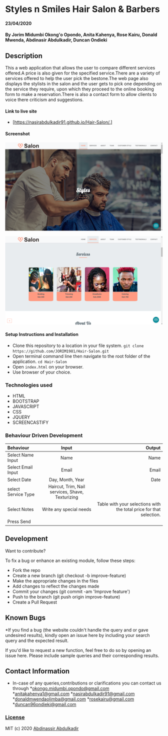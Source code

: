 # Styles n Smiles Hair Salon & Barbers
#### 23/04/2020
#### By **Jorim Midumbi Okong'o Opondo, Anita Kahenya, Rose Kairu, Donald Mwenda, Abdinasir Abdulkadir, Duncan Ondieki**



## Description

This a web application that allows the user to compare different services offered.A price is also given for the specified service.There are a variety of services offered to help the user pick the bestone.The web page also displays the stylists in the salon and the user gets to pick one depending on the service they require, upon which they proceed to the online booking form to make a reservation.There is also a contact form to allow clients to voice there criticism and suggestions.

#### Link to live site

- [https://nasirabdulkadir91.github.io/Hair-Salon/.]

#### Screenshot

![salon1](https://github.com/JORIM1981/Hair-Salon/blob/master/img/Screenshot-home.png)

![salon2](https://github.com/JORIM1981/Hair-Salon/blob/master/img/Screenshot-services.png)

#### Setup Instructions and Installation

- Clone this repository to a location in your file system.
  `git clone https://github.com/JORIM1981/Hair-Salon.git`
- Open terminal command line then navigate to the root folder of the application.
  `cd Hair-Salon`
- Open `index.html` on your browser.
- Use browser of your choice.

### Technologies used

- HTML
- BOOTSTRAP
- JAVASCRIPT
- CSS
- JQUERY
- SCREENCASTIFY

### Behaviour Driven Development

| Behaviour      | Input        | Output       |
| :------------- | :----------: | -----------: |
| Select Name  Input  |   Name |   Name   |
| Select Email Input  | Email |  Email  |
| Select Date   |  Day, Month, Year  |   Date  |
| select Service Type  |  Haircut, Trim, Nail services, Shave, Texturizing     |     |
| Select Notes | Write any special needs    | Table with your selections with the total price for that selection.|
| Press Send |     |  |



## Development

Want to contribute? 

To fix a bug or enhance an existing module, follow these steps:
- Fork the repo
- Create a new branch (git checkout -b improve-feature)
- Make the appropriate changes in the files
- Add changes to reflect the changes made
- Commit your changes (git commit -am 'Improve feature')
- Push to the branch (git push origin improve-feature)
- Create a Pull Request

## Known Bugs

\*If you find a bug (the website couldn't handle the query and or gave undesired results), kindly open an issue here by including your search query and the expected result.

If you'd like to request a new function, feel free to do so by opening an issue here. Please include sample queries and their corresponding results.

## Contact Information

- In-case of any queries,contributions or clarifications you can contact us through
  *okongo.midumbi.opondo@gmail.com
  *anitakahenya1@gmail.com
  *nasirabdulkadir91@gmail.com
  *donaldmwendaolimba@gmail.com
  *rosekairu@gmail.com
  *duncan96ondieki@gmail.com

### [License](https://github.com/nasirabdulkadir91/Hair-Salon/blob/master/LICENCE.MD)
MIT (c) 2020 [Abdinassir Abdulkadir](https://github.com/nasirabdulkadir91)
